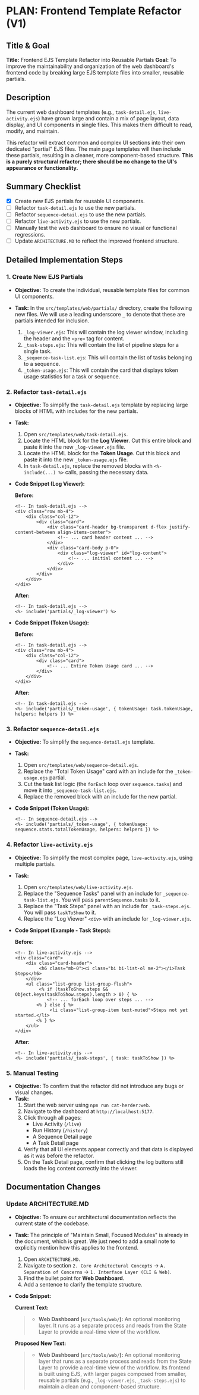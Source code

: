 

# PLAN: Frontend Template Refactor (V1)

## Title & Goal

**Title:** Frontend EJS Template Refactor into Reusable Partials
**Goal:** To improve the maintainability and organization of the web dashboard's frontend code by breaking large EJS template files into smaller, reusable partials.

## Description

The current web dashboard templates (e.g., `task-detail.ejs`, `live-activity.ejs`) have grown large and contain a mix of page layout, data display, and UI components in single files. This makes them difficult to read, modify, and maintain.

This refactor will extract common and complex UI sections into their own dedicated "partial" EJS files. The main page templates will then include these partials, resulting in a cleaner, more component-based structure. **This is a purely structural refactor; there should be no change to the UI's appearance or functionality.**

## Summary Checklist

-   [x] Create new EJS partials for reusable UI components.
-   [ ] Refactor `task-detail.ejs` to use the new partials.
-   [ ] Refactor `sequence-detail.ejs` to use the new partials.
-   [ ] Refactor `live-activity.ejs` to use the new partials.
-   [ ] Manually test the web dashboard to ensure no visual or functional regressions.
-   [ ] Update `ARCHITECTURE.MD` to reflect the improved frontend structure.

## Detailed Implementation Steps

### 1. Create New EJS Partials

*   **Objective:** To create the individual, reusable template files for common UI components.
*   **Task:** In the `src/templates/web/partials/` directory, create the following new files. We will use a leading underscore `_` to denote that these are partials intended for inclusion.

    1.  `_log-viewer.ejs`: This will contain the log viewer window, including the header and the `<pre>` tag for content.
    2.  `_task-steps.ejs`: This will contain the list of pipeline steps for a single task.
    3.  `_sequence-task-list.ejs`: This will contain the list of tasks belonging to a sequence.
    4.  `_token-usage.ejs`: This will contain the card that displays token usage statistics for a task or sequence.

### 2. Refactor `task-detail.ejs`

*   **Objective:** To simplify the `task-detail.ejs` template by replacing large blocks of HTML with includes for the new partials.
*   **Task:**
    1.  Open `src/templates/web/task-detail.ejs`.
    2.  Locate the HTML block for the **Log Viewer**. Cut this entire block and paste it into the new `_log-viewer.ejs` file.
    3.  Locate the HTML block for the **Token Usage**. Cut this block and paste it into the new `_token-usage.ejs` file.
    4.  In `task-detail.ejs`, replace the removed blocks with `<%- include(...) %>` calls, passing the necessary data.

*   **Code Snippet (Log Viewer):**

    **Before:**
    ```ejs
    <!-- In task-detail.ejs -->
    <div class="row mb-4">
        <div class="col-12">
            <div class="card">
                <div class="card-header bg-transparent d-flex justify-content-between align-items-center">
                    <!-- ... card header content ... -->
                </div>
                <div class="card-body p-0">
                    <div class="log-viewer" id="log-content">
                        <!-- ... initial content ... -->
                    </div>
                </div>
            </div>
        </div>
    </div>
    ```

    **After:**
    ```ejs
    <!-- In task-detail.ejs -->
    <%- include('partials/_log-viewer') %>
    ```

*   **Code Snippet (Token Usage):**

    **Before:**
    ```ejs
    <!-- In task-detail.ejs -->
    <div class="row mb-4">
        <div class="col-12">
            <div class="card">
                <!-- ... Entire Token Usage card ... -->
            </div>
        </div>
    </div>
    ```

    **After:**
    ```ejs
    <!-- In task-detail.ejs -->
    <%- include('partials/_token-usage', { tokenUsage: task.tokenUsage, helpers: helpers }) %>
    ```

### 3. Refactor `sequence-detail.ejs`

*   **Objective:** To simplify the `sequence-detail.ejs` template.
*   **Task:**
    1.  Open `src/templates/web/sequence-detail.ejs`.
    2.  Replace the "Total Token Usage" card with an include for the `_token-usage.ejs` partial.
    3.  Cut the task list logic (the `forEach` loop over `sequence.tasks`) and move it into `_sequence-task-list.ejs`.
    4.  Replace the removed block with an include for the new partial.

*   **Code Snippet (Token Usage):**

    ```ejs
    <!-- In sequence-detail.ejs -->
    <%- include('partials/_token-usage', { tokenUsage: sequence.stats.totalTokenUsage, helpers: helpers }) %>
    ```

### 4. Refactor `live-activity.ejs`

*   **Objective:** To simplify the most complex page, `live-activity.ejs`, using multiple partials.
*   **Task:**
    1.  Open `src/templates/web/live-activity.ejs`.
    2.  Replace the "Sequence Tasks" panel with an include for `_sequence-task-list.ejs`. You will pass `parentSequence.tasks` to it.
    3.  Replace the "Task Steps" panel with an include for `_task-steps.ejs`. You will pass `taskToShow` to it.
    4.  Replace the "Log Viewer" `<div>` with an include for `_log-viewer.ejs`.

*   **Code Snippet (Example - Task Steps):**

    **Before:**
    ```ejs
    <!-- In live-activity.ejs -->
    <div class="card">
        <div class="card-header">
             <h6 class="mb-0"><i class="bi bi-list-ol me-2"></i>Task Steps</h6>
        </div>
        <ul class="list-group list-group-flush">
             <% if (taskToShow.steps && Object.keys(taskToShow.steps).length > 0) { %>
                <!-- ... forEach loop over steps ... -->
            <% } else { %>
                 <li class="list-group-item text-muted">Steps not yet started.</li>
            <% } %>
        </ul>
    </div>
    ```

    **After:**
    ```ejs
    <!-- In live-activity.ejs -->
    <%- include('partials/_task-steps', { task: taskToShow }) %>
    ```

### 5. Manual Testing

*   **Objective:** To confirm that the refactor did not introduce any bugs or visual changes.
*   **Task:**
    1.  Start the web server using `npm run cat-herder:web`.
    2.  Navigate to the dashboard at `http://localhost:5177`.
    3.  Click through all pages:
        *   Live Activity (`/live`)
        *   Run History (`/history`)
        *   A Sequence Detail page
        *   A Task Detail page
    4.  Verify that all UI elements appear correctly and that data is displayed as it was before the refactor.
    5.  On the Task Detail page, confirm that clicking the log buttons still loads the log content correctly into the viewer.

## Documentation Changes

### Update ARCHITECTURE.MD

*   **Objective:** To ensure our architectural documentation reflects the current state of the codebase.
*   **Task:** The principle of "Maintain Small, Focused Modules" is already in the document, which is great. We just need to add a small note to explicitly mention how this applies to the frontend.

    1.  Open `ARCHITECTURE.MD`.
    2.  Navigate to section `2. Core Architectural Concepts` -> `A. Separation of Concerns` -> `1. Interface Layer (CLI & Web)`.
    3.  Find the bullet point for **Web Dashboard**.
    4.  Add a sentence to clarify the template structure.

*   **Code Snippet:**

    **Current Text:**
    > *   **Web Dashboard (`src/tools/web/`):** An optional monitoring layer. It runs as a separate process and reads from the State Layer to provide a real-time view of the workflow.

    **Proposed New Text:**
    > *   **Web Dashboard (`src/tools/web/`):** An optional monitoring layer that runs as a separate process and reads from the State Layer to provide a real-time view of the workflow. Its frontend is built using EJS, with larger pages composed from smaller, reusable partials (e.g., `_log-viewer.ejs`, `_task-steps.ejs`) to maintain a clean and component-based structure.